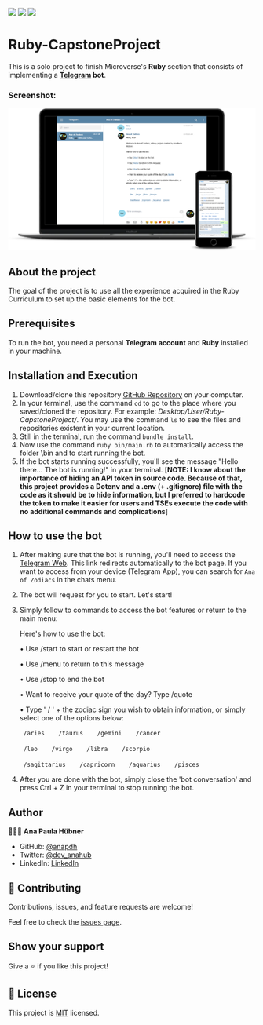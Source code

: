 ![](https://img.shields.io/badge/Microverse-blueviolet) ![](https://img.shields.io/badge/Ruby-red) ![](https://img.shields.io/badge/Telegram-blue)

# Ruby-CapstoneProject

This is a solo project to finish Microverse's **Ruby** section that consists of implementing a **[Telegram](https://en.wikipedia.org/wiki/Telegram_(software)) bot**.

### Screenshot:

![screenshot](./lib/imgs/screenshot.png)


## About the project

The goal of the project is to use all the experience acquired in the Ruby Curriculum to set up the basic elements for the bot.

## Prerequisites

To run the bot, you need a personal **Telegram account** and **Ruby** installed in your machine.

## Installation and Execution

  1. Download/clone this repository [GitHub Repository](https://github.com/anapdh/Ruby-CapstoneProject) on your computer.
  2. In your terminal, use the command `cd` to go to the place where you saved/cloned the repository. For example: _Desktop/User/Ruby-CapstoneProject/_. You may use the command `ls` to see the files and repositories existent in your current location.
  3. Still in the terminal, run the command `bundle install`.
  4. Now use the command `ruby bin/main.rb` to automatically access the folder \bin and to start running the bot.
  5. If the bot starts running successfully, you'll see the message "Hello there... The bot is running!" in your terminal.
  [**NOTE: I know about the importance of hiding an API token in source code. Because of that, this project provides a Dotenv and a .env (+ .gitignore) file with the code as it should be to hide information, but I preferred to hardcode the token to make it easier for users and TSEs execute the code with no additional commands and complications**]

## How to use the bot

  1. After making sure that the bot is running, you'll need to access the [Telegram Web](https://web.telegram.org/#/im?p=@AnaOfZodiacs_bot). This link redirects automatically to the bot page. If you want to access from your device (Telegram App), you can search for `Ana of Zodiacs` in the chats menu.
  2. The bot will request for you to start. Let's start!
  3. Simply follow to commands to access the bot features or return to the main menu:

      Here's how to use the bot:

      • Use  /start to start or restart the bot

      • Use /menu to return to this message

      • Use /stop to end the bot

      • Want to receive your quote of the day? Type /quote

      • Type ' / ' + the zodiac sign you wish to obtain information, or simply select one of the options below:

          /aries    /taurus    /gemini    /cancer

          /leo    /virgo    /libra    /scorpio

          /sagittarius    /capricorn    /aquarius    /pisces

  4. After you are done with the bot, simply close the 'bot conversation' and press Ctrl + Z in your terminal to stop running the bot.


## Author

👩🏼‍💻 **Ana Paula Hübner**

- GitHub: [@anapdh](https://github.com/anapdh)
- Twitter: [@dev_anahub](https://twitter.com/dev_anahub)
- LinkedIn: [LinkedIn](https://www.linkedin.com/in/anapdh)


## 🤝 Contributing

Contributions, issues, and feature requests are welcome!

Feel free to check the [issues page](https://github.com/anapdh/Ruby-CapstoneProject/issues).


## Show your support

Give a ⭐️ if you like this project!


## 📝 License

This project is [MIT](./LICENSE) licensed.
